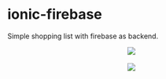 # ionic-firebase

Simple shopping list with firebase as backend.

<p align="center">
  <img src="https://raw.githubusercontent.com/jorgimello/ionic-firebase/master/database.png">
  </br></br>
  <img src="https://raw.githubusercontent.com/jorgimello/ionic-firebase/master/screenshot.png">
</p>
